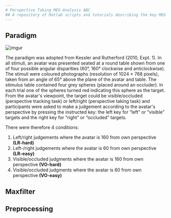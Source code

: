 ```yaml
---
# Perspective Taking MEG Analysis ABC
## A repository of Matlab scripts and tutorials describing the key MEG data analysis steps in perspective taking task (Seymour, Gooding-Williams, Wang, Rippon & Kessler., *in prep*)
---
```

## Paradigm

![imgur](http://imgur.com/qC0zeor)

The paradigm was adopted from Kessler and Rutherford (2010, Expt. 1). In all stimuli, an avatar was presented seated at a round table shown from one of four possible angular disparities (60°, 160° clockwise and anticlockwise). The stimuli were coloured photographs (resolution of 1024 × 768 pixels), taken from an angle of 65° above the plane of the avatar and table. The stimulus table contained four grey spheres (placed around an occluder). In each trial one of the spheres turned red indicating this sphere as the target. From the avatar's viewpoint, the target could be visible/occluded (perspective tracking task) or left/right (perspective taking task) and participants were asked to make a judgement according to the avatar's perspective by pressing the instructed key: the left key for “left” or “visible” targets and the right key for “right” or “occluded” targets. 

There were therefore 4 conditions:
1. Left/right judgements where the avatar is 160 from own perspective **(LR-hard)**
2. Left-/right judgements where the avatar is 60 from own perspective **(LR-easy)**
3. Visible/occluded judgments where the avatar is 160 from own perspective **(VO-hard)**
4.  Visible/occluded judgments where the avatar is 60 from own perspective **(VO-easy)**

## Maxfilter

## Preprocessing
